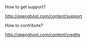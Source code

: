 How to get support?

http://openghost.com/content/support

How to contribute?

http://openghost.com/content/credits
